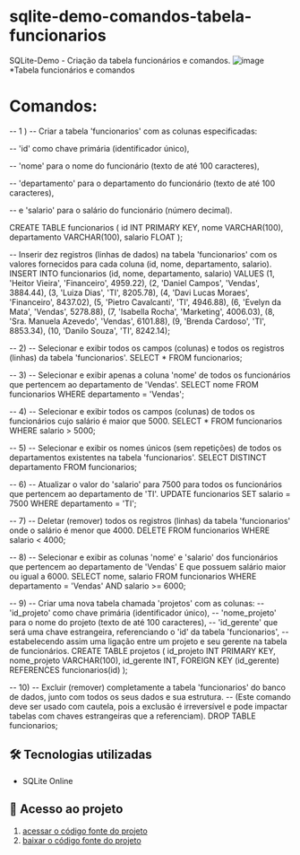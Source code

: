 # sqlite-demo-comandos-tabela-funcionarios

SQLite-Demo - Criação da tabela funcionários e comandos.
![image](https://github.com/user-attachments/assets/4fc79711-956a-407a-bc36-31430c777d3f)
*Tabela funcionários e comandos

# Comandos: 
-- 1 )
-- Criar a tabela 'funcionarios' com as colunas especificadas:

-- 'id' como chave primária (identificador único),

-- 'nome' para o nome do funcionário (texto de até 100 caracteres),

-- 'departamento' para o departamento do funcionário (texto de até 100 caracteres),

-- e 'salario' para o salário do funcionário (número decimal).

CREATE TABLE funcionarios (
    id INT PRIMARY KEY,
    nome VARCHAR(100),
    departamento VARCHAR(100),
    salario FLOAT
);

-- Inserir dez registros (linhas de dados) na tabela 'funcionarios' com os valores fornecidos para cada coluna (id, nome, departamento, salario).
INSERT INTO funcionarios (id, nome, departamento, salario) VALUES
(1, 'Heitor Vieira', 'Financeiro', 4959.22),
(2, 'Daniel Campos', 'Vendas', 3884.44),
(3, 'Luiza Dias', 'TI', 8205.78),
(4, 'Davi Lucas Moraes', 'Financeiro', 8437.02),
(5, 'Pietro Cavalcanti', 'TI', 4946.88),
(6, 'Evelyn da Mata', 'Vendas', 5278.88),
(7, 'Isabella Rocha', 'Marketing', 4006.03),
(8, 'Sra. Manuela Azevedo', 'Vendas', 6101.88),
(9, 'Brenda Cardoso', 'TI', 8853.34),
(10, 'Danilo Souza', 'TI', 8242.14);

-- 2)
-- Selecionar e exibir todos os campos (colunas) e todos os registros (linhas) da tabela 'funcionarios'.
SELECT * FROM funcionarios;

-- 3)
-- Selecionar e exibir apenas a coluna 'nome' de todos os funcionários que pertencem ao departamento de 'Vendas'.
SELECT nome FROM funcionarios WHERE departamento = 'Vendas';

-- 4)
-- Selecionar e exibir todos os campos (colunas) de todos os funcionários cujo salário é maior que 5000.
SELECT * FROM funcionarios WHERE salario > 5000;

-- 5)
-- Selecionar e exibir os nomes únicos (sem repetições) de todos os departamentos existentes na tabela 'funcionarios'.
SELECT DISTINCT departamento FROM funcionarios;

-- 6)
-- Atualizar o valor do 'salario' para 7500 para todos os funcionários que pertencem ao departamento de 'TI'.
UPDATE funcionarios SET salario = 7500 WHERE departamento = 'TI';

-- 7)
-- Deletar (remover) todos os registros (linhas) da tabela 'funcionarios' onde o salário é menor que 4000.
DELETE FROM funcionarios WHERE salario < 4000;

-- 8)
-- Selecionar e exibir as colunas 'nome' e 'salario' dos funcionários que pertencem ao departamento de 'Vendas' E que possuem salário maior ou igual a 6000.
SELECT nome, salario FROM funcionarios WHERE departamento = 'Vendas' AND salario >= 6000;

-- 9)
-- Criar uma nova tabela chamada 'projetos' com as colunas:
-- 'id_projeto' como chave primária (identificador único),
-- 'nome_projeto' para o nome do projeto (texto de até 100 caracteres),
-- 'id_gerente' que será uma chave estrangeira, referenciando o 'id' da tabela 'funcionarios',
-- estabelecendo assim uma ligação entre um projeto e seu gerente na tabela de funcionários.
CREATE TABLE projetos (
    id_projeto INT PRIMARY KEY,
    nome_projeto VARCHAR(100),
    id_gerente INT,
    FOREIGN KEY (id_gerente) REFERENCES funcionarios(id)
);

-- 10)
-- Excluir (remover) completamente a tabela 'funcionarios' do banco de dados, junto com todos os seus dados e sua estrutura.
-- (Este comando deve ser usado com cautela, pois a exclusão é irreversível e pode impactar tabelas com chaves estrangeiras que a referenciam).
DROP TABLE funcionarios;

## 🛠 Tecnologias utilizadas

- SQLite Online

## 📁 Acesso ao projeto

1. [acessar o código fonte do projeto]()
2. [baixar o código fonte do projeto]()
